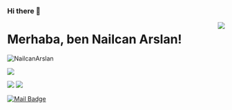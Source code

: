 ### Hi there 👋
<img align='right' src="https://github-readme-stats.vercel.app/api?username=NailcanArslan&show_icons=true">

# Merhaba, ben Nailcan Arslan! 
<p align="left"> <img src="https://komarev.com/ghpvc/?username=NailcanArslan" alt="NailcanArslan" /> </p>


[![](https://img.shields.io/github/followers/NailcanArslan?style=social)](https://www.github.com/NailcanArslan)




[![](https://img.shields.io/badge/linkedin-%230077B5.svg?&style=for-the-badge&logo=linkedin&logoColor=white)](https://https://www.linkedin.com/in/nailcanarslan/)
[![](https://img.shields.io/badge/medium-%2312100E.svg?&style=for-the-badge&logo=medium&logoColor=white)](https://medium.com/@NailcanArslan)

[![Mail Badge](https://img.shields.io/badge/n.arslan98@gmail.com-c14438?style=for-the-badge&logo=Gmail&logoColor=white&link=mailto:n.arslan98@gmail.com)](mailto:n.arslan98@gmail.com)




